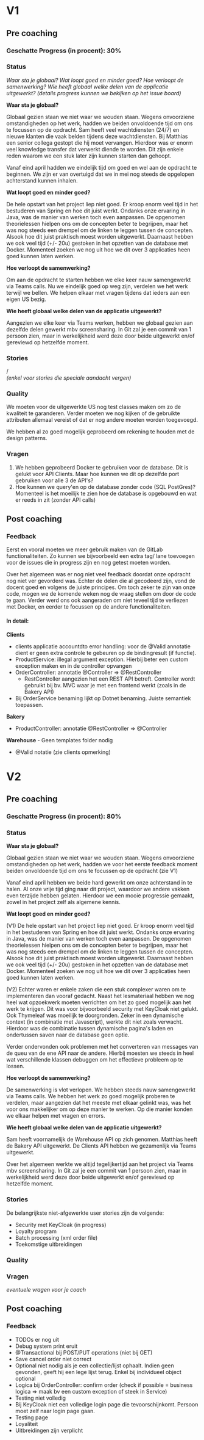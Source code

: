 # V1

## Pre coaching

### Geschatte Progress (in procent): 30%

### Status

_Waar sta je globaal? Wat loopt goed en minder goed? Hoe verloopt de samenwerking? Wie heeft globaal welke delen van de applicatie uitgewerkt? (details progress kunnen we bekijken op het issue board)_

**Waar sta je globaal?**

Globaal gezien staan we niet waar we wouden staan. Wegens onvoorziene omstandigheden op het werk, hadden we beiden onvoldoende tijd om ons te focussen op de opdracht. Sam heeft veel wachtdiensten (24/7) en nieuwe klanten die vaak belden tijdens deze wachtdiensten. Bij Matthias een senior collega gestopt die hij moet vervangen. Hierdoor was er enorm veel knowledge transfer dat verwerkt diende te worden. Dit zijn enkele reden waarom we een stuk later zijn kunnen starten dan gehoopt.

Vanaf eind april hadden we eindelijk tijd om goed en wel aan de opdracht te beginnen. We zijn er van overtuigd dat we in mei nog steeds de opgelopen achterstand kunnen inhalen.

**Wat loopt goed en minder goed?**

De hele opstart van het project liep niet goed. Er kroop enorm veel tijd in het bestuderen van Spring en hoe dit juist werkt. Ondanks onze ervaring in Java, was de manier van werken toch even aanpassen. De opgenomen theorielessen hielpen ons om de concepten beter te begrijpen, maar het was nog steeds een drempel om de linken te leggen tussen de concepten. Alsook hoe dit juist praktisch moest worden uitgewerkt. Daarnaast hebben we ook veel tijd (+/- 20u) gestoken in het opzetten van de database met Docker. Momenteel zoeken we nog uit hoe we dit over 3 applicaties heen goed kunnen laten werken.

**Hoe verloopt de samenwerking?**

Om aan de opdracht te starten hebben we elke keer nauw samengewerkt via Teams calls. Nu we eindelijk goed op weg zijn, verdelen we het werk terwijl we bellen. We helpen elkaar met vragen tijdens dat ieders aan een eigen US bezig.


**Wie heeft globaal welke delen van de applicatie uitgewerkt?**

Aangezien we elke keer via Teams werken, hebben we globaal gezien aan dezelfde delen gewerkt mbv screensharing. In Git zal je een commit van 1 persoon zien, maar in werkelijkheid werd deze door beide uitgewerkt en/of gereviewd op hetzelfde moment.

### Stories
/  
_(enkel voor stories die speciale aandacht vergen)_

### Quality
We moeten voor de uitgewerkte US nog test classes maken om zo de kwaliteit te garanderen. Verder moeten we nog kijken of de gebruikte attributen allemaal vereist of dat er nog andere moeten worden toegevoegd.

We hebben al zo goed mogelijk geprobeerd om rekening te houden met de design patterns.

### Vragen

1) We hebben geprobeerd Docker te gebruiken voor de database. Dit is gelukt voor API Clients. Maar hoe kunnen we dit op dezelfde port gebruiken voor alle 3 de API's?
2) Hoe kunnen we query'en op de database zonder code (SQL PostGres)? Momenteel is het moeilijk te zien hoe de database is opgebouwd en wat er reeds in zit (zonder API calls)


## Post coaching

### Feedback

Eerst en vooral moeten we meer gebruik maken van de GitLab functionaliteiten. Zo kunnen we bijvoorbeeld een extra tag/ lane toevoegen voor de issues die in progress zijn en nog getest moeten worden.

Over het algemeen was er nog niet veel feedback doordat onze opdracht nog niet ver gevorderd was. Echter de delen die al gecodeerd zijn, vond de docent goed en volgens de juiste principes. Om toch zeker te zijn van onze code, mogen we de komende weken nog de vraag stellen om door de code te gaan. Verder werd ons ook aangeraden om niet teveel tijd te verliezen met Docker, en eerder te focussen op de andere functionaliteiten.

#### In detail:

**Clients**
- clients applicatie accountdto error handling: voor de @Valid annotatie dient er geen extra controle te gebeuren op de bindingresult (if functie).
- ProductService: illegal argument exception. Hierbij beter een custom exception maken en in de controller opvangen
- OrderController: annotatie @Controller => @RestController
  - RestController aangezien het een REST API betreft. Controller wordt gebruikt bij bv. MVC waar je met een frontend werkt (zoals in de Bakery API)
- Bij OrderService benaming lijkt op Dotnet benaming. Juiste semantiek toepassen.

**Bakery**
- ProductController: annotatie @RestController => @Controller

**Warehouse**  - Geen templates folder nodig
- @Valid notatie (zie clients opmerking)

# V2

## Pre coaching

### Geschatte Progress (in procent): 80%

### Status

**Waar sta je globaal?**

Globaal gezien staan we niet waar we wouden staan. Wegens onvoorziene omstandigheden op het werk, hadden we voor het eerste feedback moment beiden onvoldoende tijd om ons te focussen op de opdracht (zie V1)

Vanaf eind april hebben we beide hard gewerkt om onze achterstand in te halen. Al onze vrije tijd ging naar dit project, waardoor we andere vakken even terzijde hebben gelaten. Hierdoor we een mooie progressie gemaakt, zowel in het project zelf als algemene kennis.

**Wat loopt goed en minder goed?**

(V1) De hele opstart van het project liep niet goed. Er kroop enorm veel tijd in het bestuderen van Spring en hoe dit juist werkt. Ondanks onze ervaring in Java, was de manier van werken toch even aanpassen. De opgenomen theorielessen hielpen ons om de concepten beter te begrijpen, maar het was nog steeds een drempel om de linken te leggen tussen de concepten. Alsook hoe dit juist praktisch moest worden uitgewerkt. Daarnaast hebben we ook veel tijd (+/- 20u) gestoken in het opzetten van de database met Docker. Momenteel zoeken we nog uit hoe we dit over 3 applicaties heen goed kunnen laten werken.

(V2) Echter waren er enkele zaken die een stuk complexer waren om te implementeren dan vooraf gedacht. Naast het lesmateriaal hebben we nog heel wat opzoekwerk moeten verrichten om het zo goed mogelijk aan het werk te krijgen. Dit was voor bijvoorbeeld security met KeyCloak niet gelukt. Ook Thymeleaf was moeilijk te doorgronden. Zeker in een dynamische context (in combinatie met Javascript), werkte dit niet zoals verwacht. Hierdoor was de combinatie tussen dynamische pagina's laden en ondertussen saven naar de database geen optie.

Verder ondervonden ook problemen met het converteren van messages van de queu van de ene API naar de andere. Hierbij moesten we steeds in heel wat verschillende klassen debuggen om het effectieve probleem op te lossen.

**Hoe verloopt de samenwerking?**

De samenwerking is vlot verlopen. We hebben steeds nauw samengewerkt via Teams calls. We hebben het werk zo goed mogelijk proberen te verdelen, maar aangezien dat het meeste met elkaar gelinkt was, was het voor ons makkelijker om op deze manier te werken. Op die manier konden we elkaar helpen met vragen en errors.


**Wie heeft globaal welke delen van de applicatie uitgewerkt?**

Sam heeft voornamelijk de Warehouse API op zich genomen. Matthias heeft de Bakery API uitgewerkt. De Clients API hebben we gezamenlijk via Teams uitgewerkt.

Over het algemeen werkte we altijd tegelijkertijd aan het project via Teams mbv screensharing. In Git zal je een commit van 1 persoon zien, maar in werkelijkheid werd deze door beide uitgewerkt en/of gereviewd op hetzelfde moment.

### Stories

De belangrijkste niet-afgewerkte user stories zijn de volgende:
- Security met KeyCloak (in progress)
- Loyalty program
- Batch processing (xml order file)
- Toekomstige uitbreidingen

### Quality

### Vragen

_eventuele vragen voor je coach_

## Post coaching

### Feedback  
- TODOs er nog uit
- Debug system print eruit
- @Transactional bij POST/PUT operations (niet bij GET)
- Save cancel order niet correct
- Optional niet nodig als je een collectie/lijst ophaalt. Indien geen gevonden, geeft hij een lege lijst terug. Enkel bij individueel object optional
- Logica bij OrderController: confirm order (check if possible = business logica => maak bv een custom exception of steek in Service)
- Testing niet volledig
- Bij KeyCloak niet een volledige login page die tevoorschijnkomt. Persoon moet zelf naar login page gaan.
- Testing page
- Loyaliteit
- Uitbreidingen zijn verplicht
  
